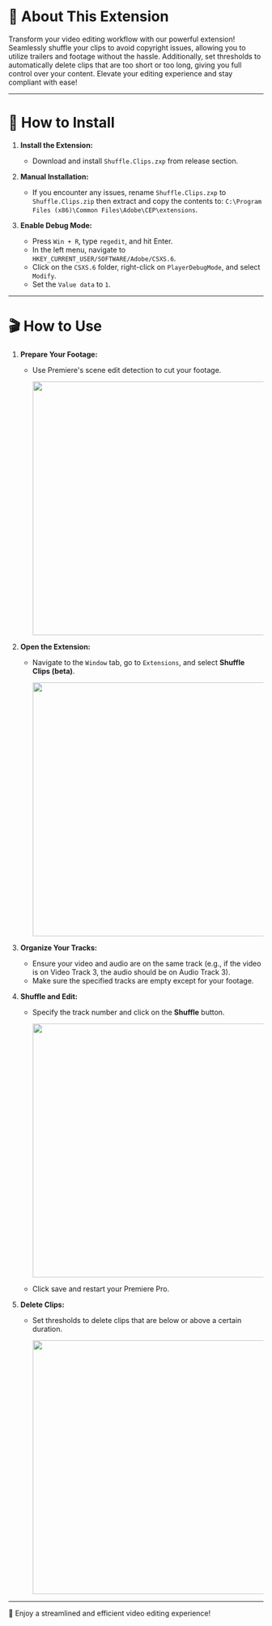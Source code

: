 # 🌟 About This Extension

Transform your video editing workflow with our powerful extension! Seamlessly shuffle your clips to avoid copyright issues, allowing you to utilize trailers and footage without the hassle. Additionally, set thresholds to automatically delete clips that are too short or too long, giving you full control over your content. Elevate your editing experience and stay compliant with ease!

---

# 🚀 How to Install

1. **Install the Extension:**
   - Download and install `Shuffle.Clips.zxp` from release section.

2. **Manual Installation:**
   - If you encounter any issues, rename `Shuffle.Clips.zxp` to `Shuffle.Clips.zip` then extract and copy the contents to:
     `C:\Program Files (x86)\Common Files\Adobe\CEP\extensions`.

3. **Enable Debug Mode:**
   - Press `Win + R`, type `regedit`, and hit Enter.
   - In the left menu, navigate to `HKEY_CURRENT_USER/SOFTWARE/Adobe/CSXS.6`.
   - Click on the `CSXS.6` folder, right-click on `PlayerDebugMode`, and select `Modify`.
   - Set the `Value data` to `1`.

---

# 🎬 How to Use

1. **Prepare Your Footage:**
   - Use Premiere's scene edit detection to cut your footage.
     
     <img src="https://github.com/user-attachments/assets/90f4599a-d04a-41b4-a533-78e7d7161ac8" width="500">

2. **Open the Extension:**
   - Navigate to the `Window` tab, go to `Extensions`, and select **Shuffle Clips (beta)**.
     
     <img src="https://github.com/user-attachments/assets/6003944f-a21c-4eb5-874e-609b87f5425f" width="500">

3. **Organize Your Tracks:**
   - Ensure your video and audio are on the same track (e.g., if the video is on Video Track 3, the audio should be on Audio Track 3).
   - Make sure the specified tracks are empty except for your footage.

4. **Shuffle and Edit:**
   - Specify the track number and click on the **Shuffle** button.
     
     <img src="https://github.com/user-attachments/assets/85a35a50-e066-41d3-8b68-157741fff699" width="500">
   - Click save and restart your Premiere Pro.

5. **Delete Clips:**
   - Set thresholds to delete clips that are below or above a certain duration.
     
     <img src="https://github.com/user-attachments/assets/dcf78c2b-5b48-4d35-81aa-fc0065334b59" width="500">

---

🎉 Enjoy a streamlined and efficient video editing experience!
